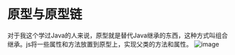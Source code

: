 # 原型与原型链
对于我这个学过Java的人来说，原型就是替代Java继承的东西，这种方式叫组合继承。js将一些属性和方法放置到原型上，实现父类的方法和属性。
![image](http://pcip8vul0.bkt.clouddn.com/1010760-20160907105250332-685440501.jpg)